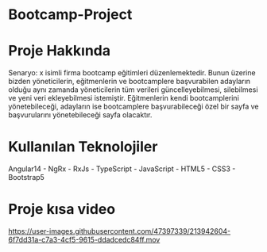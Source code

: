 # Bootcamp-Project

# Proje Hakkında

Senaryo: x isimli firma bootcamp eğitimleri düzenlemektedir. Bunun üzerine bizden yöneticilerin, eğitmenlerin ve bootcamplere başvurabilen adayların olduğu aynı zamanda yöneticilerin tüm verileri güncelleyebilmesi, silebilmesi ve yeni veri ekleyebilmesi istemiştir. Eğitmenlerin kendi bootcamplerini yönetebileceği, adayların ise bootcamplere başvurabileceği özel bir sayfa ve başvurularını yönetebileceği sayfa olacaktır.

# Kullanılan Teknolojiler

Angular14 - NgRx - RxJs - TypeScript - JavaScript - HTML5 - CSS3 - Bootstrap5


# Proje kısa video

https://user-images.githubusercontent.com/47397339/213942604-6f7dd31a-c7a3-4cf5-9615-ddadcedc84ff.mov

